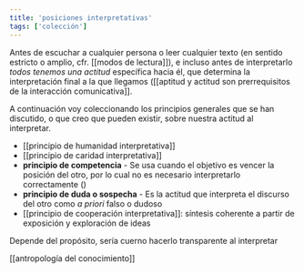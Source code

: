 ```yaml
---
title: 'posiciones interpretativas'
tags: ['colección']
---
```


Antes de escuchar a cualquier persona o leer cualquier texto (en sentido estricto o amplio, cfr. [[modos de lectura]]), e incluso antes de interpretarlo *todos tenemos una actitud* específica hacia él, que determina la interpretación final a la que llegamos ([[aptitud y actitud son prerrequisitos de la interacción comunicativa]].

A continuación voy coleccionando los principios generales que se han discutido, o que creo que pueden existir, sobre nuestra actitud al interpretar.

- [[principio de humanidad interpretativa]]
- [[principio de caridad interpretativa]]  
- **principio de competencia** - Se usa cuando el objetivo es vencer la posición del otro, por lo cual no es necesario interpretarlo correctamente ()
- **principio de duda o sospecha** - Es la actitud que interpreta el discurso del otro como *a priori* falso o dudoso
- [[principio de cooperación interpretativa]]: síntesis coherente a partir de exposición y exploración de ideas  
  
Depende del propósito, sería cuerno hacerlo transparente al interpretar

[[antropología del conocimiento]]
